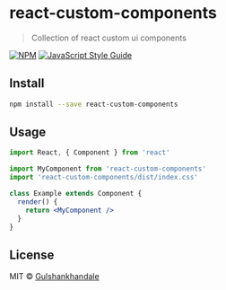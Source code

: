 # react-custom-components

> Collection of react custom ui components

[![NPM](https://img.shields.io/npm/v/react-custom-components.svg)](https://www.npmjs.com/package/react-custom-components) [![JavaScript Style Guide](https://img.shields.io/badge/code_style-standard-brightgreen.svg)](https://standardjs.com)

## Install

```bash
npm install --save react-custom-components
```

## Usage

```jsx
import React, { Component } from 'react'

import MyComponent from 'react-custom-components'
import 'react-custom-components/dist/index.css'

class Example extends Component {
  render() {
    return <MyComponent />
  }
}
```

## License

MIT © [Gulshankhandale](https://github.com/Gulshankhandale)
